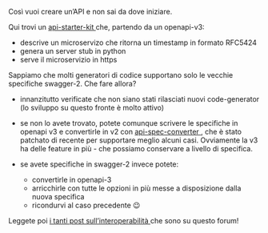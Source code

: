 Così vuoi creare un’API e non sai da dove iniziare.

Qui trovi un [api-starter-kit ](https://github.com/teamdigitale/api-starter-kit) che, partendo da un openapi-v3:

* descrive un microservizo che ritorna un timestamp in formato RFC5424
* genera un server stub in python
* serve il microservizio in https

Sappiamo che molti generatori di codice supportano solo le vecchie specifiche swagger-2. Che fare allora?

* innanzitutto verificate che non siano stati rilasciati nuovi code-generator (lo sviluppo su questo fronte è molto attivo)

* se non lo avete trovato, potete comunque scrivere le specifiche in openapi v3 e convertirle in v2 con [api-spec-converter ](https://lucybot-inc.github.io/api-spec-converter/), che è stato patchato di recente per supportare meglio alcuni casi. Ovviamente la v3 ha delle feature in più - che possiamo conservare a livello di specifica.

* se avete specifiche in swagger-2 invece potete:

  * convertirle in openapi-3
  * arricchirle con tutte le opzioni in più messe a disposizione dalla nuova specifica
  * ricondurvi al caso precedente :wink:

Leggete poi [i tanti post sull’interoperabilità ](https://forum.italia.it/c/piano-triennale/interoperabilita) che sono su questo forum!

